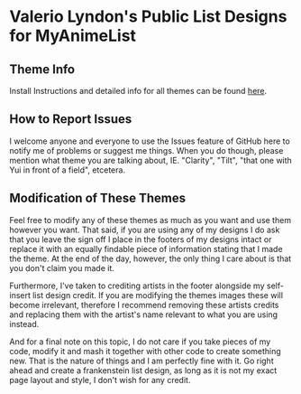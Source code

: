 # Valerio Lyndon's Public List Designs for MyAnimeList

## Theme Info

Install Instructions and detailed info for all themes can be found [here](https://myanimelist.net/blog.php?eid=805506).

## How to Report Issues

I welcome anyone and everyone to use the Issues feature of GitHub here to notify me of problems or suggest me things. When you do though, please mention what theme you are talking about, IE. "Clarity", "Tilt", "that one with Yui in front of a field", etcetera.

## Modification of These Themes

Feel free to modify any of these themes as much as you want and use them however you want. That said, if you are using any of my designs I do ask that you leave the sign off I place in the footers of my designs intact or replace it with an equally findable piece of information stating that I made the theme. At the end of the day, however, the only thing I care about is that you don't claim you made it. 

Furthermore, I've taken to crediting artists in the footer alongside my self-insert list design credit. If you are modifying the themes images these will become irrelevant, therefore I recommend removing these artists credits and replacing them with the artist's name relevant to what you are using instead.

And for a final note on this topic, I do not care if you take pieces of my code, modify it and mash it together with other code to create something new. That is the nature of things and I am perfectly fine with it. Go right ahead and create a frankenstein list design, as long as it is not my exact page layout and style, I don't wish for any credit.